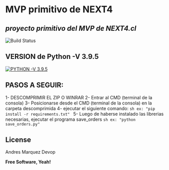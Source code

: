 # MVP primitivo de NEXT4
## _proyecto primitivo del MVP de NEXT4.cl_

![Build Status](https://travis-ci.org/joemccann/dillinger.svg?branch=master)

## VERSION de Python -V 3.9.5
[![PYTHON -V 3.9.5](https://pypi.org/static/images/logo-small.95de8436.svg)](https://www.python.org/downloads/release/python-395/)

## PASOS A SEGUIR:

1- DESCOMPRIMIR EL ZIP O WINRAR
2- Entrar al CMD (terminal de la consola)
3- Posicionarse desde el CMD (terminal de la consola) en la carpeta descomprimida
4- ejecutar el siguiente comando:
        ```sh
        ex: "pip install -r requirements.txt"
        ```
5- Luego de haberse instalado las librerias necesarias, ejecutar el programa save_orders
        ```sh
        ex: "python save_orders.py"
        ```

## License

Andres Marquez Devop

**Free Software, Yeah!**
